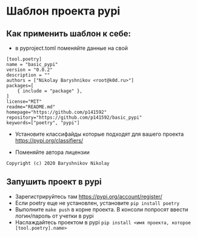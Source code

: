 # Шаблон проекта pypi

## Как применить шаблон к себе:
- в pyproject.toml поменяйте данные на свой

```
[tool.poetry]
name = "basic_pypi"
version = "0.0.2"
description = ""
authors = ["Nikolay Baryshnikov <root@k0d.ru>"]
packages=[
    { include = "package" },
]
license="MIT"
readme="README.md"
homepage="https://github.com/p141592"
repository="https://github.com/p141592/basic_pypi"
keywords=["poetry", "pypi"]
```

- Установите классифайды которые подходят для вашего проекта https://pypi.org/classifiers/

- Поменяйте автора лицензии

```
Copyright (c) 2020 Baryshnikov Nikolay
```

## Запушить проект в pypi

- Зарегистрируйтесь там https://pypi.org/account/register/
- Если poetry еще не установлен, установите `pip install poetry`
- Выполните `make push` в корне проекта. В консоли попросят ввести логин/пароль от учетки в pypi
- Наслаждайтесь проектом в pypi `pip install <имя проекта, которое [tool.poetry].name>`
